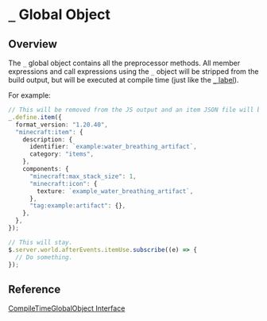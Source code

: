 # `_` Global Object

## Overview

The `_` global object contains all the preprocessor methods. All member expressions and call expressions using the `_` object will be stripped from the build output, but will be executed at compile time (just like the [`_` label](underscore_label.md)).

For example:

```ts
// This will be removed from the JS output and an item JSON file will be generated.
_.define.item({
  format_version: "1.20.40",
  "minecraft:item": {
    description: {
      identifier: `example:water_breathing_artifact`,
      category: "items",
    },
    components: {
      "minecraft:max_stack_size": 1,
      "minecraft:icon": {
        texture: `example_water_breathing_artifact`,
      },
      "tag:example:artifact": {},
    },
  },
});

// This will stay.
$.server.world.afterEvents.itemUse.subscribe((e) => {
  // Do something.
});
```

## Reference

[CompileTimeGlobalObject Interface](https://github.com/hopper-mcbe/hopper-mcbe/blob/39f6bcc6435c69246ebfbf7fe09cfdf315f2642a/types/script_globals_helper_types.d.ts#L83)
